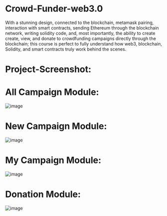 # Crowd-Funder-web3.0
With a stunning design, connected to the blockchain, metamask pairing, interaction with smart contracts, sending Ethereum through the blockchain network, writing solidity code, and, most importantly, the ability to create create, view, and donate to crowdfunding campaigns directly through the blockchain; this course is perfect to fully understand how web3, blockchain, Solidity, and smart contracts truly work behind the scenes.
# Project-Screenshot:

# All Campaign Module:
![image](https://user-images.githubusercontent.com/82199785/230617453-a2916df6-90be-4f8d-8528-1e73d46c030a.png)
# New Campaign Module:
![image](https://user-images.githubusercontent.com/82199785/230617600-d896b463-a193-43c9-9b21-98b4f78fb7e0.png)
# My Campaign Module:
![image](https://user-images.githubusercontent.com/82199785/230617890-8bed97ed-64cc-4f76-9a2c-7cdb9288f403.png)
# Donation Module:
![image](https://user-images.githubusercontent.com/82199785/230618155-7fc329ba-8f56-4ccb-a0dc-b700bcfbdcab.png)



